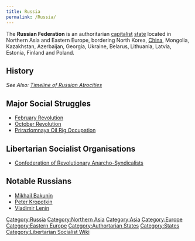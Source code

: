 ```yaml
---
title: Russia
permalink: /Russia/
---
```


The **Russian Federation** is an authoritarian
[capitalist](Capitalism "wikilink") [state](List_of_States "wikilink")
located in Northern Asia and Eastern Europe, bordering North Korea,
[China](China "wikilink"), Mongolia, Kazakhstan, Azerbaijan, Georgia,
Ukraine, Belarus, Lithuania, Latvia, Estonia, Finland and Poland.

## History

*See Also: [Timeline of Russian
Atrocities](Timeline_of_Russian_Atrocities "wikilink")*

## Major Social Struggles

- [February Revolution](February_Revolution_(Russia) "wikilink")
- [October Revolution](October_Revolution_(Russia) "wikilink")
- [Prirazlomnaya Oil Rig
  Occupation](Prirazlomnaya_Oil_Rig_Occupation "wikilink")

## Libertarian Socialist Organisations

- [Confederation of Revolutionary
  Anarcho-Syndicalists](Confederation_of_Revolutionary_Anarcho-Syndicalists_(Russia) "wikilink")

## Notable Russians

- [Mikhail Bakunin](Mikhail_Bakunin "wikilink")
- [Peter Kropotkin](Peter_Kropotkin "wikilink")
- [Vladimir Lenin](Vladimir_Lenin "wikilink")

[Category:Russia](Category:Russia "wikilink") [Category:Northern
Asia](Category:Northern_Asia "wikilink")
[Category:Asia](Category:Asia "wikilink")
[Category:Europe](Category:Europe "wikilink") [Category:Eastern
Europe](Category:Eastern_Europe "wikilink") [Category:Authortarian
States](Category:Authortarian_States "wikilink")
[Category:States](Category:States "wikilink") [Category:Libertarian
Socialist Wiki](Category:Libertarian_Socialist_Wiki "wikilink")